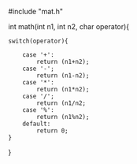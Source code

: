 #include "mat.h"

int math(int n1, int n2, char operator){

	switch(operator){

		case '+':
			return (n1+n2);
		case '-';
			return (n1-n2);
		case '*':
			return (n1*n2);
		case '/';
			return (n1/n2;
		case '%':
			return (n1%n2);
		default:
			return 0;
	}
}
		
